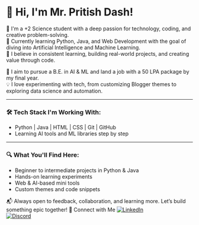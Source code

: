 # 👋 Hi, I'm Mr. Pritish Dash!

🚀 I'm a +2 Science student with a deep passion for technology, coding, and creative problem-solving.  
🎯 Currently learning Python, Java, and Web Development with the goal of diving into Artificial Intelligence and Machine Learning.  
🧠 I believe in consistent learning, building real-world projects, and creating value through code.

🌟 I aim to pursue a B.E. in AI & ML and land a job with a 50 LPA package by my final year.  
💡 I love experimenting with tech, from customizing Blogger themes to exploring data science and automation.

---

### 🛠️ Tech Stack I'm Working With:
- Python | Java | HTML | CSS | Git | GitHub
- Learning AI tools and ML libraries step by step

---

### 🔍 What You'll Find Here:
- Beginner to intermediate projects in Python & Java
- Hands-on learning experiments
- Web & AI-based mini tools
- Custom themes and code snippets

📬 Always open to feedback, collaboration, and learning more. Let’s build something epic together!
🔗 Connect with Me
[![LinkedIn](https://img.shields.io/badge/-LinkedIn-0077B5?style=flat&logo=linkedin)](https://www.linkedin.com/in/pritish-dash-1a1a5b294/)  
[![Discord](https://img.shields.io/badge/-Discord-5865F2?style=flat&logo=discord)](https://discord.com/users/pritishdash)


